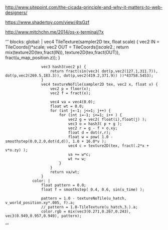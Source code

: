 http://www.sitepoint.com/the-cicada-principle-and-why-it-matters-to-web-designers/

https://www.shadertoy.com/view/4tsGzf

http://www.mitchchn.me/2014/os-x-terminal/?x

‘’’
            blocks:
                global: |
                    vec4 TileTexture(sampler2D tex, float scale) {
                        vec2 IN = TileCoords()*scale;
                        vec2 OUT = TileCoords()*scale*2.;
                        return mix(texture2D(tex,fract(IN)), texture2D(tex,fract(OUT)), fract(u_map_position.z));
                    }
                    
                    vec3 hash3(vec2 p) { 
                        return fract(sin(vec3( dot(p,vec2(127.1,311.7)), dot(p,vec2(269.5,183.3)), dot(p,vec2(419.2,371.9)) ))*43758.5453); 
                    }
                    vec4 textureNoTile(sampler2D tex, vec2 x, float v) {
                        vec2 p = floor(x);
                        vec2 f = fract(x);

                        vec4 va = vec4(0.0);
                        float wt = 0.0;
                        for (int j=-1; j<=1; j++) {
                            for (int i=-1; i<=1; i++ ) {
                                vec2 g = vec2( float(i),float(j) );
                                vec3 o = hash3( p + g );
                                vec2 r = g - f + o.xy;
                                float d = dot(r,r);
                                float w = pow( 1.0 - smoothstep(0.0,2.0,dot(d,d)), 1.0 + 16.0*v );
                                vec4 c = texture2D(tex, fract(.2*x + v*o.zy) );
                                va += w*c;
                                wt += w;
                            }
                        }
                        return va/wt;
                    }
                color: |
                    float pattern = 0.0;
                    float f = smoothstep( 0.4, 0.6, sin(u_time) );
                    
                    pattern = 1.0 - textureNoTile(u_hatch, v_world_position.xy*.005, f).a;
                    // pattern = 1.0-TileTexture(u_hatch,3.).a;
                    color.rgb = mix(vec3(0.271,0.267,0.243), vec3(0.949,0.957,0.949), pattern);
‘’’